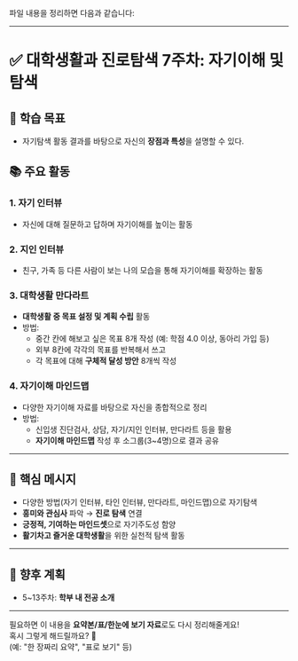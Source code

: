 파일 내용을 정리하면 다음과 같습니다:

---

# ✅ 대학생활과 진로탐색 7주차: **자기이해 및 탐색**

## 📍 학습 목표
- 자기탐색 활동 결과를 바탕으로 자신의 **장점과 특성**을 설명할 수 있다.

## 📚 주요 활동

### 1. 자기 인터뷰
- 자신에 대해 질문하고 답하며 자기이해를 높이는 활동

### 2. 지인 인터뷰
- 친구, 가족 등 다른 사람이 보는 나의 모습을 통해 자기이해를 확장하는 활동

### 3. 대학생활 만다라트
- **대학생활 중 목표 설정 및 계획 수립** 활동
- 방법:
  - 중간 칸에 해보고 싶은 목표 8개 작성 (예: 학점 4.0 이상, 동아리 가입 등)
  - 외부 8칸에 각각의 목표를 반복해서 쓰고
  - 각 목표에 대해 **구체적 달성 방안** 8개씩 작성

### 4. 자기이해 마인드맵
- 다양한 자기이해 자료를 바탕으로 자신을 종합적으로 정리
- 방법:
  - 신입생 진단검사, 상담, 자기/지인 인터뷰, 만다라트 등을 활용
  - **자기이해 마인드맵** 작성 후 소그룹(3~4명)으로 결과 공유

---

## 🌟 핵심 메시지
- 다양한 방법(자기 인터뷰, 타인 인터뷰, 만다라트, 마인드맵)으로 자기탐색
- **흥미와 관심사** 파악 → **진로 탐색** 연결
- **긍정적, 기여하는 마인드셋**으로 자기주도성 함양
- **활기차고 즐거운 대학생활**을 위한 실천적 탐색 활동

---

## 📅 향후 계획
- 5~13주차: **학부 내 전공 소개**

---

필요하면 이 내용을 **요약본/표/한눈에 보기 자료**로도 다시 정리해줄게요!  
혹시 그렇게 해드릴까요? 🎯  
(예: "한 장짜리 요약", "표로 보기" 등)
